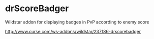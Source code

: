 # drScoreBadger
Wildstar addon for displaying badges in PvP according to enemy score

http://www.curse.com/ws-addons/wildstar/237186-drscorebadger
